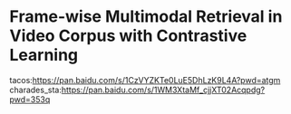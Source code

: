 # Frame-wise Multimodal Retrieval in Video Corpus with Contrastive Learning
tacos:https://pan.baidu.com/s/1CzVYZKTe0LuE5DhLzK9L4A?pwd=atgm 
charades_sta:https://pan.baidu.com/s/1WM3XtaMf_cjjXT02Acqpdg?pwd=353q 
